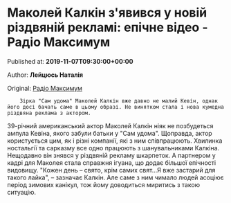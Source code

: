 
# Маколей Калкін з'явився у новій різдвяній рекламі: епічне відео - Радіо Максимум

Published at: **2019-11-07T09:30:00+00:00**

Author: **Лейцюсь Наталія**

Original: [Радіо Максимум](https://maximum.fm/makolej-kalkin-zyavivsya-u-novij-rizdvyanij-reklami-epichne-video_n169188)


        Зірка "Сам удома" Маколей Калкін вже давно не малий Кевін, однак його досі бачать саме в цьому образі. Не винятком стала і нова кумедна різдвяна реклама з актором.
      
39-річний американський актор Маколей Калкін ніяк не позбудеться ампула Кевіна, якого забули батьки у "Сам удома". Щоправда, актор користується цим, як і різні компанії, які з ним співпрацюють. Хвилинка ностальгії та сарказму все одно працюють з шанувальниками Калкіна. Нещодавно він знявся у різдвяній рекламу шкарпеток. А партнером у кадрі для Маколея стала справжня ігуана, що додає більшої епічності видовищу.
"Кожен день – свято, крім самих свят...Я вже застарий для такого лайка", – зазначає Калкін. Але саме з ним чимало людей асоціює період зимових канікул, тож йому доводиться миритись з такою ситуацію.
